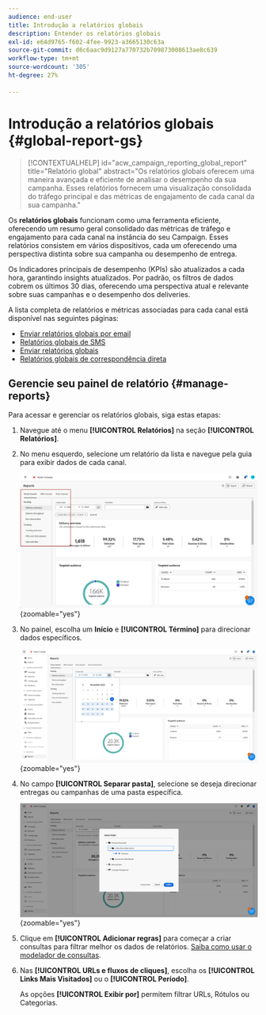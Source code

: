 ```yaml
---
audience: end-user
title: Introdução a relatórios globais
description: Entender os relatórios globais
exl-id: e64d9765-f602-4fee-9923-a3665130c63a
source-git-commit: d6c6aac9d9127a770732b709873008613ae8c639
workflow-type: tm+mt
source-wordcount: '305'
ht-degree: 27%

---
```


# Introdução a relatórios globais {#global-report-gs}

>[!CONTEXTUALHELP]
>id="acw_campaign_reporting_global_report"
>title="Relatório global"
>abstract="Os relatórios globais oferecem uma maneira avançada e eficiente de analisar o desempenho da sua campanha. Esses relatórios fornecem uma visualização consolidada do tráfego principal e das métricas de engajamento de cada canal da sua campanha."

Os **relatórios globais** funcionam como uma ferramenta eficiente, oferecendo um resumo geral consolidado das métricas de tráfego e engajamento para cada canal na instância do seu Campaign. Esses relatórios consistem em vários dispositivos, cada um oferecendo uma perspectiva distinta sobre sua campanha ou desempenho de entrega.

Os Indicadores principais de desempenho (KPIs) são atualizados a cada hora, garantindo insights atualizados. Por padrão, os filtros de dados cobrem os últimos 30 dias, oferecendo uma perspectiva atual e relevante sobre suas campanhas e o desempenho dos deliveries.

A lista completa de relatórios e métricas associadas para cada canal está disponível nas seguintes páginas:

* [Enviar relatórios globais por email](global-report-email.md)
* [Relatórios globais de SMS](global-report-sms.md)
* [Enviar relatórios globais](global-report-push.md)
* [Relatórios globais de correspondência direta](global-report-direct.md)

## Gerencie seu painel de relatório {#manage-reports}

Para acessar e gerenciar os relatórios globais, siga estas etapas:

1. Navegue até o menu **[!UICONTROL Relatórios]** na seção **[!UICONTROL Relatórios]**.

1. No menu esquerdo, selecione um relatório da lista e navegue pela guia para exibir dados de cada canal.

   ![Captura de tela mostrando o menu esquerdo e as guias para navegar dados de cada canal](assets/global_report_manage_3.png){zoomable="yes"}

1. No painel, escolha um **Início** e **[!UICONTROL Término]** para direcionar dados específicos.

   ![Captura de tela mostrando o painel com opções para selecionar o início e o fim do direcionamento de dados](assets/global_report_manage_1.png){zoomable="yes"}

1. No campo **[!UICONTROL Separar pasta]**, selecione se deseja direcionar entregas ou campanhas de uma pasta específica.

   ![Captura de tela mostrando o campo Escolher pasta para selecionar entregas ou campanhas](assets/global_report_manage_2.png){zoomable="yes"}

1. Clique em **[!UICONTROL Adicionar regras]** para começar a criar consultas para filtrar melhor os dados de relatórios. [Saiba como usar o modelador de consultas](../query/query-modeler-overview.md).

1. Nas **[!UICONTROL URLs e fluxos de cliques]**, escolha os **[!UICONTROL Links Mais Visitados]** ou o **[!UICONTROL Período]**.

   As opções **[!UICONTROL Exibir por]** permitem filtrar URLs, Rótulos ou Categorias.